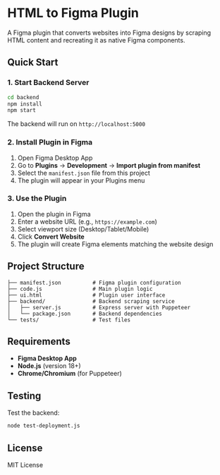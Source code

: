 # HTML to Figma Plugin

A Figma plugin that converts websites into Figma designs by scraping HTML content and recreating it as native Figma components.

## Quick Start

### 1. Start Backend Server
```bash
cd backend
npm install
npm start
```
The backend will run on `http://localhost:5000`

### 2. Install Plugin in Figma
1. Open Figma Desktop App
2. Go to **Plugins** → **Development** → **Import plugin from manifest**
3. Select the `manifest.json` file from this project
4. The plugin will appear in your Plugins menu

### 3. Use the Plugin
1. Open the plugin in Figma
2. Enter a website URL (e.g., `https://example.com`)
3. Select viewport size (Desktop/Tablet/Mobile)
4. Click **Convert Website**
5. The plugin will create Figma elements matching the website design

## Project Structure

```
├── manifest.json          # Figma plugin configuration
├── code.js                # Main plugin logic
├── ui.html                # Plugin user interface
├── backend/               # Backend scraping service
│   ├── server.js          # Express server with Puppeteer
│   └── package.json       # Backend dependencies
└── tests/                 # Test files
```

## Requirements

- **Figma Desktop App**
- **Node.js** (version 18+)
- **Chrome/Chromium** (for Puppeteer)

## Testing

Test the backend:
```bash
node test-deployment.js
```

## License

MIT License
